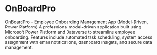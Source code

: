 # OnBoardPro
OnBoardPro – Employee Onboarding Management App (Model-Driven, Power Platform) A professional model-driven application built using Microsoft Power Platform and Dataverse to streamline employee onboarding. Features include automated task scheduling, system access assignment with email notifications, dashboard insights, and secure data management.
